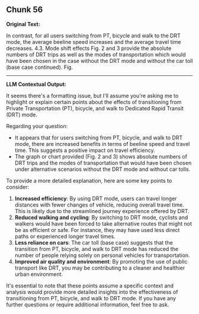 ## Chunk 56

**Original Text:**

In contrast, for all users switching from PT, bicycle and walk to the DRT mode,
the average beeline speed increases and the average travel time decreases. 4.3. Mode shift effects
Fig. 2 and 3 provide the absolute numbers of DRT trips as well as the modes of transportation which would have
been chosen in the case without the DRT mode and without the car toll (base case continued). Fig.

---

**LLM Contextual Output:**

It seems there's a formatting issue, but I'll assume you're asking me to highlight or explain certain points about the effects of transitioning from Private Transportation (PT), bicycle, and walk to Dedicated Rapid Transit (DRT) mode.

Regarding your question:

- It appears that for users switching from PT, bicycle, and walk to DRT mode, there are increased benefits in terms of beeline speed and travel time. This suggests a positive impact on travel efficiency.
- The graph or chart provided (Fig. 2 and 3) shows absolute numbers of DRT trips and the modes of transportation that would have been chosen under alternative scenarios without the DRT mode and without car tolls.

To provide a more detailed explanation, here are some key points to consider:

1. **Increased efficiency**: By using DRT mode, users can travel longer distances with fewer changes of vehicle, reducing overall travel time. This is likely due to the streamlined journey experience offered by DRT.
2. **Reduced walking and cycling**: By switching to DRT mode, cyclists and walkers would have been forced to take alternative routes that might not be as efficient or safe. For instance, they may have used less direct paths or experienced longer travel times.
3. **Less reliance on cars**: The car toll (base case) suggests that the transition from PT, bicycle, and walk to DRT mode has reduced the number of people relying solely on personal vehicles for transportation.
4. **Improved air quality and environment**: By promoting the use of public transport like DRT, you may be contributing to a cleaner and healthier urban environment.

It's essential to note that these points assume a specific context and analysis would provide more detailed insights into the effectiveness of transitioning from PT, bicycle, and walk to DRT mode. If you have any further questions or require additional information, feel free to ask.
